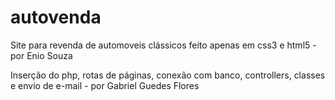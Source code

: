 # autovenda
Site para revenda de automoveis clássicos feito apenas em css3 e html5 - por Enio Souza

Inserção do php, rotas de páginas, conexão com banco, controllers, classes e envio de e-mail - por Gabriel Guedes Flores
